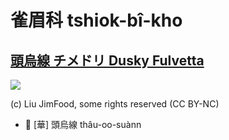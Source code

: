 # 雀眉科 tshiok-bî-kho

## [頭烏線 チメドリ Dusky Fulvetta](https://ebird.org/species/dusful1)

![](https://inaturalist-open-data.s3.amazonaws.com/photos/12885258/medium.jpg)

(c) Liu JimFood, some rights reserved (CC BY-NC)

- 🎯 [華] 頭烏線 thâu-oo-suànn

